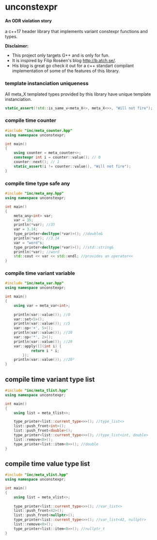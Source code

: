 # unconstexpr
#### An ODR violation story
a c++17 header library that implements variant constexpr functions and types.  


__Disclaimer:__  
 * This project only targets G++ and is only for fun.  
 * It is inspired by Filip Roséen's blog http://b.atch.se/.  
 * His blog is great go check it out for a c++ standart compilant implementation of some of the features of this library.  

### template instanciation uniqueness
All meta_X templated types provided by this library have unique template instanciation.
```c++
static_assert(!std::is_same_v<meta_X<>, meta_X<>>, "Will not fire");
```

### compile time counter
```c++
#include "inc/meta_counter.hpp"
using namespace unconstexpr;

int main()
{
    using counter = meta_counter<>;
    constexpr int i = counter::value(); // 0
    counter::next(); // 1
    static_assert(i != counter::value(), "Will not fire");
}
```
### compile time type safe any
```c++
#include "inc/meta_any.hpp"
using namespace unconstexpr;

int main()
{
    meta_any<int> var;
    var = 35;
    println(*var); //35
    var = 3.14;
    type_printer<decltype(*var)>(); //double&
    println(*var); //3.14
    var = "word"s;
    type_printer<decltype(*var)>(); //std::string&
    println(*var); //word
    std::cout << var << std::endl; //provides an operator<<
}
```
### compile time variant variable
```c++
#include "inc/meta_var.hpp"
using namespace unconstexpr;

int main()
{
    using var = meta_var<int>;
    
    println(var::value()); //0
    var::set<5>();
    println(var::value()); //5
    var::op<'+', 5>();
    println(var::value()); //10
    var::op<'*', 2>();
    println(var::value()); //20
    var::apply([](int i) {
            return i * i;
        });
    println(var::value()); //20²
}
```

## compile time variant type list
```c++
#include "inc/meta_tlist.hpp"
using namespace unconstexpr;

int main()
{
    using list = meta_tlist<>;

    type_printer<list::current_type<>>(); //type_list<>
    list::push_front<int>();
    list::push_front<double>();
    type_printer<list::current_type<>>(); //type_list<int, double>
    list::remove<0>();
    type_printer<list::item<0>>(); //double
}
```

## compile time value type list
```c++
#include "inc/meta_vlist.hpp"
using namespace unconstexpr;

int main()
{
    using list = meta_vlist<>;
    
    type_printer<list::current_type<>>(); //var_list<>
    list::push_front<42>();
    list::push_front<nullptr>();
    type_printer<list::current_type<>>(); //var_list<42, nullptr>
    list::remove<0>();
    type_printer<list::item<0>>(); //nullptr_t
}
```
